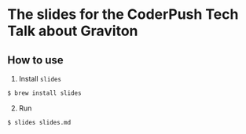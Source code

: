# The slides for the CoderPush Tech Talk about Graviton

## How to use
1. Install `slides`
```bash
$ brew install slides
```
2. Run
```
$ slides slides.md
```